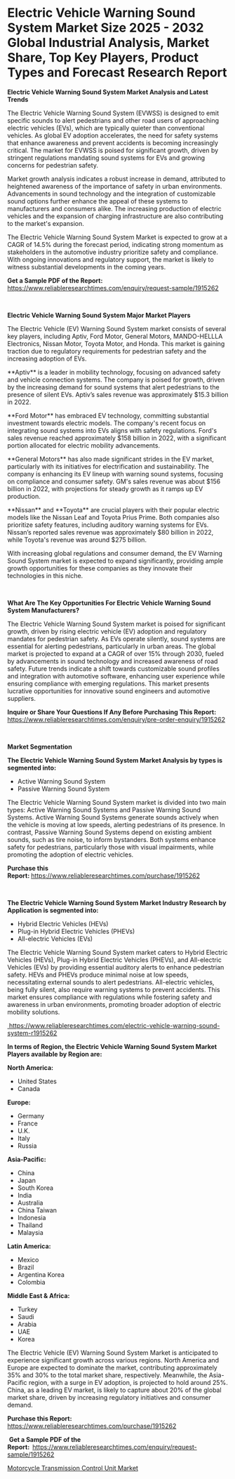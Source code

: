 <p><h1>Electric Vehicle Warning Sound System Market Size 2025 - 2032 Global Industrial Analysis, Market Share, Top Key Players, Product Types and Forecast Research Report</h1></p><p><strong>Electric Vehicle Warning Sound System Market Analysis and Latest Trends</strong></p>
<p><p>The Electric Vehicle Warning Sound System (EVWSS) is designed to emit specific sounds to alert pedestrians and other road users of approaching electric vehicles (EVs), which are typically quieter than conventional vehicles. As global EV adoption accelerates, the need for safety systems that enhance awareness and prevent accidents is becoming increasingly critical. The market for EVWSS is poised for significant growth, driven by stringent regulations mandating sound systems for EVs and growing concerns for pedestrian safety.</p><p>Market growth analysis indicates a robust increase in demand, attributed to heightened awareness of the importance of safety in urban environments. Advancements in sound technology and the integration of customizable sound options further enhance the appeal of these systems to manufacturers and consumers alike. The increasing production of electric vehicles and the expansion of charging infrastructure are also contributing to the market's expansion. </p><p>The Electric Vehicle Warning Sound System Market is expected to grow at a CAGR of 14.5% during the forecast period, indicating strong momentum as stakeholders in the automotive industry prioritize safety and compliance. With ongoing innovations and regulatory support, the market is likely to witness substantial developments in the coming years.</p></p>
<p><strong>Get a Sample PDF of the Report:&nbsp;</strong> <a href="https://www.reliableresearchtimes.com/enquiry/request-sample/1915262?utm_campaign=3260&utm_medium=2&utm_source=Github&utm_content=ia&utm_term=30032025&utm_id=electric-vehicle-warning-sound-system">https://www.reliableresearchtimes.com/enquiry/request-sample/1915262</a></p>
<p>&nbsp;</p>
<p><strong>Electric Vehicle Warning Sound System Major Market Players</strong></p>
<p><p>The Electric Vehicle (EV) Warning Sound System market consists of several key players, including Aptiv, Ford Motor, General Motors, MANDO-HELLLA Electronics, Nissan Motor, Toyota Motor, and Honda. This market is gaining traction due to regulatory requirements for pedestrian safety and the increasing adoption of EVs.</p><p>**Aptiv** is a leader in mobility technology, focusing on advanced safety and vehicle connection systems. The company is poised for growth, driven by the increasing demand for sound systems that alert pedestrians to the presence of silent EVs. Aptiv’s sales revenue was approximately $15.3 billion in 2022.</p><p>**Ford Motor** has embraced EV technology, committing substantial investment towards electric models. The company's recent focus on integrating sound systems into EVs aligns with safety regulations. Ford's sales revenue reached approximately $158 billion in 2022, with a significant portion allocated for electric mobility advancements.</p><p>**General Motors** has also made significant strides in the EV market, particularly with its initiatives for electrification and sustainability. The company is enhancing its EV lineup with warning sound systems, focusing on compliance and consumer safety. GM's sales revenue was about $156 billion in 2022, with projections for steady growth as it ramps up EV production.</p><p>**Nissan** and **Toyota** are crucial players with their popular electric models like the Nissan Leaf and Toyota Prius Prime. Both companies also prioritize safety features, including auditory warning systems for EVs. Nissan’s reported sales revenue was approximately $80 billion in 2022, while Toyota's revenue was around $275 billion.</p><p>With increasing global regulations and consumer demand, the EV Warning Sound System market is expected to expand significantly, providing ample growth opportunities for these companies as they innovate their technologies in this niche.</p></p>
<p>&nbsp;</p>
<p><strong>What Are The Key Opportunities For Electric Vehicle Warning Sound System Manufacturers?</strong></p>
<p><p>The Electric Vehicle Warning Sound System market is poised for significant growth, driven by rising electric vehicle (EV) adoption and regulatory mandates for pedestrian safety. As EVs operate silently, sound systems are essential for alerting pedestrians, particularly in urban areas. The global market is projected to expand at a CAGR of over 15% through 2030, fueled by advancements in sound technology and increased awareness of road safety. Future trends indicate a shift towards customizable sound profiles and integration with automotive software, enhancing user experience while ensuring compliance with emerging regulations. This market presents lucrative opportunities for innovative sound engineers and automotive suppliers.</p></p>
<p><strong>Inquire or Share Your Questions If Any Before Purchasing This Report:</strong> <a href="https://www.reliableresearchtimes.com/enquiry/pre-order-enquiry/1915262?utm_campaign=3260&utm_medium=2&utm_source=Github&utm_content=ia&utm_term=30032025&utm_id=electric-vehicle-warning-sound-system">https://www.reliableresearchtimes.com/enquiry/pre-order-enquiry/1915262</a></p>
<p>&nbsp;</p>
<p><strong>Market Segmentation</strong></p>
<p><strong>The Electric Vehicle Warning Sound System Market Analysis by types is segmented into:</strong></p>
<p><ul><li>Active Warning Sound System</li><li>Passive Warning Sound System</li></ul></p>
<p><p>The Electric Vehicle Warning Sound System market is divided into two main types: Active Warning Sound Systems and Passive Warning Sound Systems. Active Warning Sound Systems generate sounds actively when the vehicle is moving at low speeds, alerting pedestrians of its presence. In contrast, Passive Warning Sound Systems depend on existing ambient sounds, such as tire noise, to inform bystanders. Both systems enhance safety for pedestrians, particularly those with visual impairments, while promoting the adoption of electric vehicles.</p></p>
<p><strong>Purchase this Report:&nbsp;</strong><a href="https://www.reliableresearchtimes.com/purchase/1915262?utm_campaign=3260&utm_medium=2&utm_source=Github&utm_content=ia&utm_term=30032025&utm_id=electric-vehicle-warning-sound-system">https://www.reliableresearchtimes.com/purchase/1915262</a></p>
<p>&nbsp;</p>
<p><strong>The Electric Vehicle Warning Sound System Market Industry Research by Application is segmented into:</strong></p>
<p><ul><li>Hybrid Electric Vehicles (HEVs)</li><li>Plug-in Hybrid Electric Vehicles (PHEVs)</li><li>All-electric Vehicles (EVs)</li></ul></p>
<p><p>The Electric Vehicle Warning Sound System market caters to Hybrid Electric Vehicles (HEVs), Plug-in Hybrid Electric Vehicles (PHEVs), and All-electric Vehicles (EVs) by providing essential auditory alerts to enhance pedestrian safety. HEVs and PHEVs produce minimal noise at low speeds, necessitating external sounds to alert pedestrians. All-electric vehicles, being fully silent, also require warning systems to prevent accidents. This market ensures compliance with regulations while fostering safety and awareness in urban environments, promoting broader adoption of electric mobility solutions.</p></p>
<p><a href="https://www.reliableresearchtimes.com/electric-vehicle-warning-sound-system-r1915262?utm_campaign=3260&utm_medium=2&utm_source=Github&utm_content=ia&utm_term=30032025&utm_id=electric-vehicle-warning-sound-system">&nbsp;https://www.reliableresearchtimes.com/electric-vehicle-warning-sound-system-r1915262</a></p>
<p><strong>In terms of Region, the Electric Vehicle Warning Sound System Market Players available by Region are:</strong></p>
<p>
    <p> <strong> North America: </strong>
        <ul>
            <li>United States</li>
            <li>Canada</li>
        </ul>
        </p> 
    <p> <strong> Europe: </strong>
        <ul>
            <li>Germany</li>
            <li>France</li>
            <li>U.K.</li>
            <li>Italy</li>
            <li>Russia</li>
        </ul>
        </p> 
    <p> <strong> Asia-Pacific: </strong>
        <ul>
            <li>China</li>
            <li>Japan</li>
            <li>South Korea</li>
            <li>India</li>
            <li>Australia</li>
            <li>China Taiwan</li>
            <li>Indonesia</li>
            <li>Thailand</li>
            <li>Malaysia</li>
        </ul>
        </p> 
    <p> <strong> Latin America: </strong>
        <ul>
            <li>Mexico</li>
            <li>Brazil</li>
            <li>Argentina Korea</li>
            <li>Colombia</li>
        </ul>
        </p> 
    <p> <strong> Middle East & Africa: </strong>
        <ul>
            <li>Turkey</li>
            <li>Saudi</li>
            <li>Arabia</li>
            <li>UAE</li>
            <li>Korea</li>
        </ul>
    </p>
    </p>
<p><p>The Electric Vehicle (EV) Warning Sound System Market is anticipated to experience significant growth across various regions. North America and Europe are expected to dominate the market, contributing approximately 35% and 30% to the total market share, respectively. Meanwhile, the Asia-Pacific region, with a surge in EV adoption, is projected to hold around 25%. China, as a leading EV market, is likely to capture about 20% of the global market share, driven by increasing regulatory initiatives and consumer demand.</p></p>
<p><strong>Purchase this Report: </strong><a href="https://www.reliableresearchtimes.com/purchase/1915262?utm_campaign=3260&utm_medium=2&utm_source=Github&utm_content=ia&utm_term=30032025&utm_id=electric-vehicle-warning-sound-system">https://www.reliableresearchtimes.com/purchase/1915262</a></p>
<p>&nbsp;<strong>Get a Sample PDF of the Report:&nbsp;&nbsp;</strong><a href="https://www.reliableresearchtimes.com/enquiry/request-sample/1915262?utm_campaign=3260&utm_medium=2&utm_source=Github&utm_content=ia&utm_term=30032025&utm_id=electric-vehicle-warning-sound-system">https://www.reliableresearchtimes.com/enquiry/request-sample/1915262</a></p>
<p><strong></strong></p>
<p><p><a href="https://github.com/boccalyver5k/Market-Research-Report-List-1/blob/main/motorcycle-transmission-control-unit-market.md?utm_campaign=3260&utm_medium=2&utm_source=Github&utm_content=ia&utm_term=30032025&utm_id=electric-vehicle-warning-sound-system">Motorcycle Transmission Control Unit Market</a></p></p>